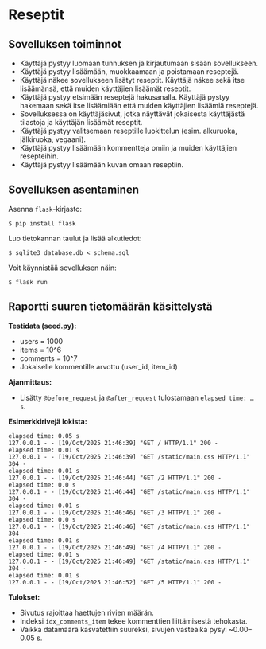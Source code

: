 # Reseptit

## Sovelluksen toiminnot

* Käyttäjä pystyy luomaan tunnuksen ja kirjautumaan sisään sovellukseen.
* Käyttäjä pystyy lisäämään, muokkaamaan ja poistamaan reseptejä.
* Käyttäjä näkee sovellukseen lisätyt reseptit. Käyttäjä näkee sekä itse lisäämänsä, että muiden käyttäjien lisäämät reseptit.
* Käyttäjä pystyy etsimään reseptejä hakusanalla. Käyttäjä pystyy hakemaan sekä itse lisäämiään että muiden käyttäjien lisäämiä reseptejä.
* Sovelluksessa on käyttäjäsivut, jotka näyttävät jokaisesta käyttäjästä tilastoja ja käyttäjän lisäämät reseptit.
* Käyttäjä pystyy valitsemaan reseptille luokittelun (esim. alkuruoka, jälkiruoka, vegaani).
* Käyttäjä pystyy lisäämään kommentteja omiin ja muiden käyttäjien resepteihin.
* Käyttäjä pystyy lisäämään kuvan omaan reseptiin.


## Sovelluksen asentaminen

Asenna `flask`-kirjasto:

```
$ pip install flask
```

Luo tietokannan taulut ja lisää alkutiedot:

```
$ sqlite3 database.db < schema.sql
```

Voit käynnistää sovelluksen näin:

```
$ flask run
```

## Raportti suuren tietomäärän käsittelystä

**Testidata (seed.py):**
- users = 1000
- items = 10^6
- comments = 10^7
- Jokaiselle kommentille arvottu (user_id, item_id)

**Ajanmittaus:**
- Lisätty `@before_request` ja `@after_request` tulostamaan `elapsed time: … s`.

**Esimerkkirivejä lokista:**
```
elapsed time: 0.05 s
127.0.0.1 - - [19/Oct/2025 21:46:39] "GET / HTTP/1.1" 200 -
elapsed time: 0.01 s
127.0.0.1 - - [19/Oct/2025 21:46:39] "GET /static/main.css HTTP/1.1" 304 -
elapsed time: 0.01 s
127.0.0.1 - - [19/Oct/2025 21:46:44] "GET /2 HTTP/1.1" 200 -
elapsed time: 0.0 s
127.0.0.1 - - [19/Oct/2025 21:46:44] "GET /static/main.css HTTP/1.1" 304 -
elapsed time: 0.01 s
127.0.0.1 - - [19/Oct/2025 21:46:46] "GET /3 HTTP/1.1" 200 -
elapsed time: 0.0 s
127.0.0.1 - - [19/Oct/2025 21:46:46] "GET /static/main.css HTTP/1.1" 304 -
elapsed time: 0.01 s
127.0.0.1 - - [19/Oct/2025 21:46:49] "GET /4 HTTP/1.1" 200 -
elapsed time: 0.01 s
127.0.0.1 - - [19/Oct/2025 21:46:49] "GET /static/main.css HTTP/1.1" 304 -
elapsed time: 0.01 s
127.0.0.1 - - [19/Oct/2025 21:46:52] "GET /5 HTTP/1.1" 200 -
```
**Tulokset:**

- Sivutus rajoittaa haettujen rivien määrän.
- Indeksi `idx_comments_item` tekee kommenttien liittämisestä tehokasta. 
- Vaikka datamäärä kasvatettiin suureksi, sivujen vasteaika pysyi ~0.00–0.05 s.




